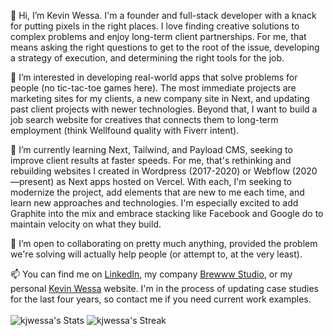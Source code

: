 👋 Hi, I’m Kevin Wessa. I'm a founder and full-stack developer with a knack for putting pixels in the right places. I love finding creative solutions to complex problems and enjoy long-term client partnerships. For me, that means asking the right questions to get to the root of the issue, developing a strategy of execution, and determining the right tools for the job. 

👀 I’m interested in developing real-world apps that solve problems for people (no tic-tac-toe games here). The most immediate projects are marketing sites for my clients, a new company site in Next, and updating past client projects with newer technologies. Beyond that, I want to build a job search website for creatives that connects them to long-term employment (think Wellfound quality with Fiverr intent). 

🌱 I’m currently learning Next, Tailwind, and Payload CMS, seeking to improve client results at faster speeds. For me, that's rethinking and rebuilding websites I created in Wordpress (2017-2020) or Webflow (2020—present) as Next apps hosted on Vercel. With each, I'm seeking to modernize the project, add elements that are new to me each time, and learn new approaches and technologies. I'm especially excited to add Graphite into the mix and embrace stacking like Facebook and Google do to maintain velocity on what they build. 

💞️ I’m open to collaborating on pretty much anything, provided the problem we're solving will actually help people (or attempt to, at the very least).

📫 You can find me on [LinkedIn](https://www.linkedin.com/in/kjwessa/), my company [Brewww Studio](https://brewww.co), or my personal [Kevin Wessa](https://www.kevinwessa.com) website. I'm in the process of updating case studies for the last four years, so contact me if you need current work examples. 
<br><br>
  ![kjwessa's Stats](https://github-readme-stats.vercel.app/api?username=kjwessa&theme=react&show_icons=true&hide_border=true&count_private=true)
  ![kjwessa's Streak](https://github-readme-streak-stats.herokuapp.com/?user=kjwessa&theme=react&hide_border=true)
